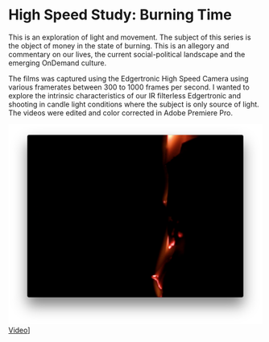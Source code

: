 # High Speed Study: Burning Time
This is an exploration of light and movement.  The subject of this series is the object of money in the state of burning.  This is an allegory and commentary on our lives, the current social-political landscape and the emerging OnDemand culture.

The films was captured using the Edgertronic High Speed Camera using various framerates between 300 to 1000 frames per second.  I wanted to explore the intrinsic characteristics of our IR filterless Edgertronic and shooting in candle light conditions where the subject is only source of light.  The videos were edited and color corrected in Adobe Premiere Pro.

![Clip](https://raw.githubusercontent.com/danthemellowman/ExperimentalCapture/master/students/dan_moore/images/video.png)
[Video](https://vimeo.com/148390647)]
